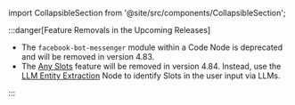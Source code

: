 import CollapsibleSection from '@site/src/components/CollapsibleSection';

:::danger[Feature Removals in the Upcoming Releases]

  - The `facebook-bot-messenger` module within a Code Node is deprecated and will be removed in version 4.83.
  - The [Any Slots](https://docs.cognigy.com/ai/empower/nlu/slots-and-lexicons/any-slots/) feature will be removed in version 4.84. Instead, use the [LLM Entity Extraction](https://docs.cognigy.com/ai/nodes/other-nodes/llm-entity-extract/) Node to identify Slots in the user input via LLMs.

:::

